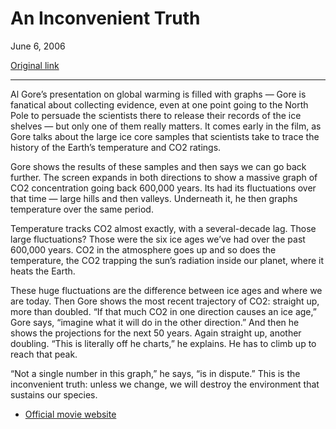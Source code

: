 An Inconvenient Truth
=====================

June 6, 2006

[Original link](http://www.aaronsw.com/weblog/inconvenient)

* * * * *

Al Gore’s presentation on global warming is filled with graphs — Gore is
fanatical about collecting evidence, even at one point going to the
North Pole to persuade the scientists there to release their records of
the ice shelves — but only one of them really matters. It comes early in
the film, as Gore talks about the large ice core samples that scientists
take to trace the history of the Earth’s temperature and CO2 ratings.

Gore shows the results of these samples and then says we can go back
further. The screen expands in both directions to show a massive graph
of CO2 concentration going back 600,000 years. Its had its fluctuations
over that time — large hills and then valleys. Underneath it, he then
graphs temperature over the same period.

Temperature tracks CO2 almost exactly, with a several-decade lag. Those
large fluctuations? Those were the six ice ages we’ve had over the past
600,000 years. CO2 in the atmosphere goes up and so does the
temperature, the CO2 trapping the sun’s radiation inside our planet,
where it heats the Earth.

These huge fluctuations are the difference between ice ages and where we
are today. Then Gore shows the most recent trajectory of CO2: straight
up, more than doubled. “If that much CO2 in one direction causes an ice
age,” Gore says, “imagine what it will do in the other direction.” And
then he shows the projections for the next 50 years. Again straight up,
another doubling. “This is literally off he charts,” he explains. He has
to climb up to reach that peak.

“Not a single number in this graph,” he says, “is in dispute.” This is
the inconvenient truth: unless we change, we will destroy the
environment that sustains our species.

-   [Official movie website](http://www.climatecrisis.net/)

